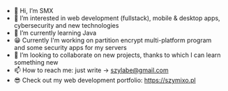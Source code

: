 - 👋 Hi, I’m SMX
- 👀 I’m interested in web development (fullstack), mobile & desktop apps, cybersecurity and new technologies
- 🌱 I’m currently learning Java
- 😁 Currently I'm working on partition encrypt multi-platform program and some security apps for my servers
- 💞️ I’m looking to collaborate on new projects, thanks to which I can learn something new
- 📫 How to reach me: just write -> szylabe@gmail.com
- 😎 Check out my web development portfolio: https://szymixo.pl

<!---
SzymixoSzymixo/SzymixoSzymixo is a ✨ special ✨ repository because its `README.md` (this file) appears on your GitHub profile.
You can click the Preview link to take a look at your changes.
--->
